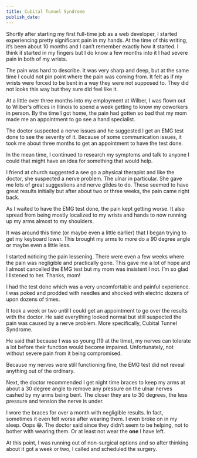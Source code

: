 ```yaml
---
title: Cubital Tunnel Syndrome
publish_date: 
---
```


Shortly after starting my first full-time job as a web developer, I started experiencing pretty significant pain in my hands. At the time of this writing, it’s been about 10 months and I can’t remember exactly how it started. I think it started in my fingers but I do know a few months into it I had severe pain in both of my wrists.

The pain was hard to describe. It was very sharp and deep, but at the same time I could not pin point where the pain was coming from. It felt as if my wrists were forced to be bent in a way they were not supposed to. They did not looks this way but they sure did feel like it.

At a little over three months into my employment at Wilber, I was flown out to Wilber’s offices in Illinois to spend a week getting to know my coworkers in person. By the time I got home, the pain had gotten so bad that my mom made me an appointment to go see a hand specialist.

The doctor suspected a nerve issues and he suggested I get an EMG test done to see the severity of it. Because of some communication issues, it took me about three months to get an appointment to have the test done.

In the mean time, I continued to research my symptoms and talk to anyone I could that might have an idea for something that would help.

I friend at church suggested a see go a physical therapist and like the doctor, she suspected a nerve problem. The ulnar in particular. She gave me lots of great suggestions and nerve glides to do. These seemed to have great results initially but after about two or three weeks, the pain came right back.

As I waited to have the EMG test done, the pain kept getting worse. It also spread from being mostly localized to my wrists and hands to now running up my arms almost to my shoulders. 

It was around this time (or maybe even a little earlier) that I began trying to get my keyboard lower. This brought my arms to more do a 90 degree angle or maybe even a little less. 

I started noticing the pain lessening. There were even a few weeks where the pain was negligible and practically gone. This gave me a lot of hope and I almost cancelled the EMG test but my mom was insistent I not. I’m so glad I listened to her. Thanks, mom!

I had the test done which was a very uncomfortable and painful experience. I was poked and prodded with needles and shocked with electric dozens of upon dozens of times.

It took a week or two until I could get an appointment to go over the results with the doctor. He said everything looked normal but still suspected the pain was caused by a nerve problem. More specifically, Cubital Tunnel Syndrome.

He said that because I was so young (19 at the time), my nerves can tolerate a lot before their function would become impaired. Unfortunately, not without severe pain from it being compromised.

Because my nerves were still functioning fine, the EMG test did not reveal anything out of the ordinary.

Next, the doctor recommended I get night time braces to keep my arms at about a 30 degree angle to remove any pressure on the ulnar nerves cashed by my arms being bent. The closer they are to 30 degrees, the less pressure and tension the nerve is under.

I wore the braces for over a month with negligible results. In fact, sometimes it even felt worse after wearing them. I even broke on in my sleep. Oops 😁. The doctor said since they didn’t seem to be helping, not to bother with wearing them. Or at least not wear the **one** I have left.

At this point, I was running out of non-surgical options and so after thinking about it got a week or two, I called and scheduled the surgery.
